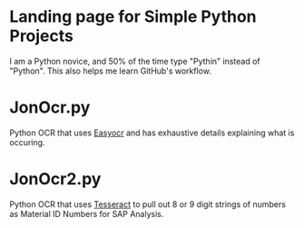 # Landing page for Simple Python Projects
I am a Python novice, and 50% of the time type "Pythin" instead of "Python".
This also helps me learn GitHub's workflow.

# JonOcr.py
Python OCR that uses [Easyocr](https://github.com/JaidedAI/EasyOCR) and has exhaustive details explaining what is occuring.



# JonOcr2.py
Python OCR that uses [Tesseract](https://github.com/tesseract-ocr/tesseract) to pull out 8 or 9 digit strings of numbers as Material ID Numbers for SAP Analysis.
